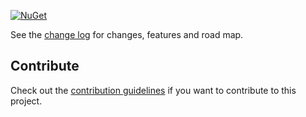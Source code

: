 [![NuGet](https://img.shields.io/nuget/v/Zenseless.Patterns.svg)](https://www.nuget.org/packages/Zenseless.Patterns/)

See the [change log](CHANGELOG.md) for changes, features and road map.

## Contribute
Check out the [contribution guidelines](CONTRIBUTING.md) if you want to contribute to this project.
